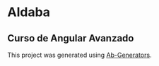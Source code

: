 # Aldaba

## Curso de Angular Avanzado

This project was generated using [Ab-Generators](https://github.com/angularbuilders/ab-generators).
